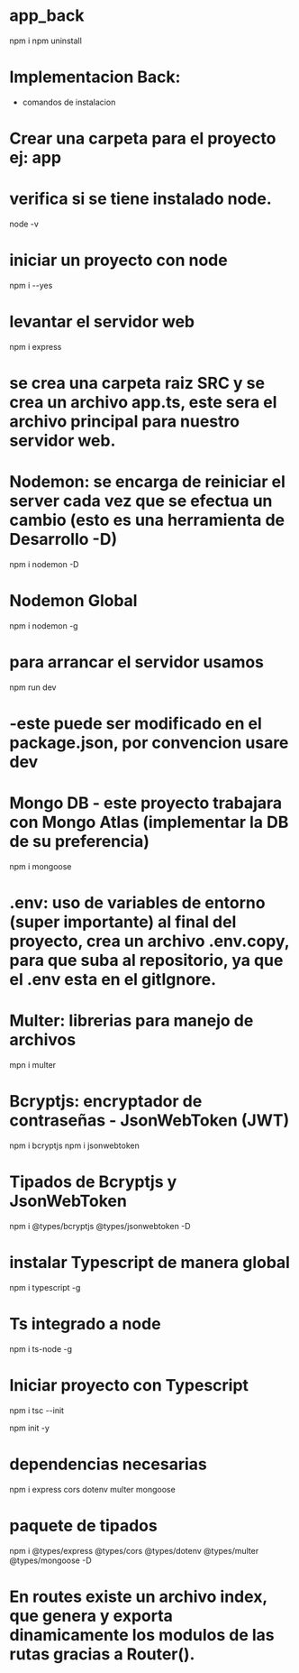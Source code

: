 # app_back

npm i 
npm uninstall

# Implementacion Back:

- comandos de instalacion
# Crear una carpeta para el proyecto ej: app
# verifica si se tiene instalado node.
node -v 

# iniciar un proyecto con node
npm i  --yes

# levantar el servidor web 
npm i express

# se crea una carpeta raiz SRC y se crea un archivo app.ts, este sera el archivo principal para nuestro servidor web.

# Nodemon: se encarga de reiniciar el server cada vez que se efectua un cambio (esto es una herramienta de Desarrollo -D)
npm i nodemon -D

# Nodemon Global
npm i nodemon -g

# para arrancar el servidor usamos 
npm run dev
# -este puede ser modificado en el package.json, por convencion usare dev

# Mongo DB - este proyecto trabajara con Mongo Atlas (implementar la DB de su preferencia)
npm i mongoose

# .env: uso de variables de entorno (super importante) al final del proyecto, crea un archivo .env.copy, para que suba al repositorio, ya que el .env esta en el gitIgnore.

# Multer: librerias para manejo de archivos
mpn i multer

# Bcryptjs: encryptador de contraseñas - JsonWebToken (JWT)
npm i bcryptjs
npm i jsonwebtoken

# Tipados de Bcryptjs y JsonWebToken
npm i @types/bcryptjs @types/jsonwebtoken -D

# instalar Typescript de manera global
npm i typescript -g

# Ts integrado a node
npm i ts-node -g

# Iniciar proyecto con Typescript
npm i tsc --init

npm init -y

# dependencias necesarias
npm i express cors dotenv multer mongoose

# paquete de tipados
npm i @types/express @types/cors @types/dotenv @types/multer @types/mongoose -D

# En routes existe un archivo index, que genera y exporta dinamicamente los modulos de las rutas gracias a Router().


